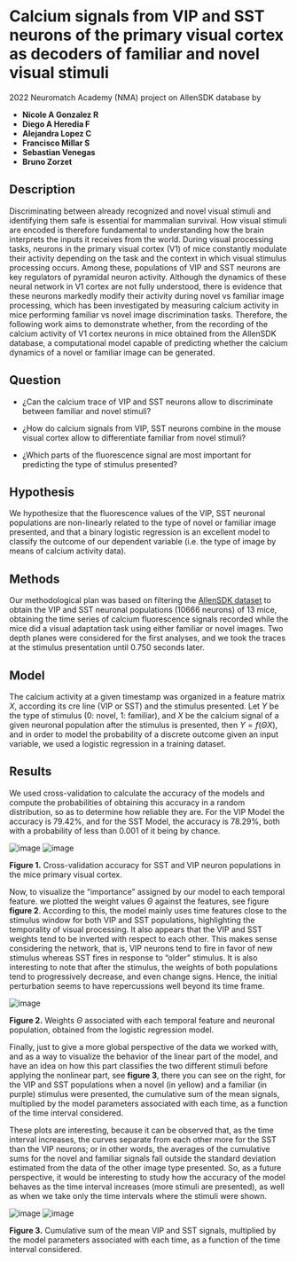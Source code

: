 # Calcium signals from VIP and SST neurons of the primary visual cortex as decoders of familiar and novel visual stimuli 

2022 Neuromatch Academy (NMA) project on AllenSDK database by

- **Nicole A Gonzalez R**
- **Diego A Heredia F**
- **Alejandra Lopez C**
- **Francisco Millar S**
- **Sebastian Venegas**
- **Bruno Zorzet**

## Description

Discriminating between already recognized and novel visual stimuli and identifying them safe is essential for mammalian survival. How visual stimuli are encoded is therefore  fundamental to understanding how the brain interprets the inputs it receives from the world. During visual processing tasks, neurons in the primary visual cortex (V1) of mice constantly modulate their activity depending on the task and the context in which visual stimulus processing occurs. Among these, populations of VIP and SST neurons are key regulators of pyramidal neuron activity. Although the dynamics of these neural network in V1 cortex are not fully understood, there is evidence that these neurons markedly modify their activity during novel vs familiar image processing, which has been investigated by measuring calcium activity in mice performing familiar vs novel image discrimination tasks. Therefore, the following work aims to demonstrate whether, from the recording of the calcium activity of V1 cortex neurons in mice obtained from the AllenSDK database, a computational model capable of predicting whether the calcium dynamics of a novel or familiar image can be generated.

## Question
- ¿Can the calcium trace of VIP and SST neurons allow to discriminate between familiar and novel stimuli?

- ¿How do calcium signals from VIP, SST neurons combine in the mouse visual cortex allow to differentiate familiar from novel stimuli?

- ¿Which parts of the fluorescence signal are most important for predicting the type of stimulus presented?

## Hypothesis

We hypothesize that the fluorescence values of the VIP, SST neuronal populations are non-linearly related to the type of novel or familiar image presented, and that a  binary logistic regression is an excellent model to classify the outcome of our dependent variable (i.e. the type of image by means of calcium activity data).

## Methods

Our methodological plan was based on filtering the [AllenSDK dataset](https://doi.org/10.1038/s41593-019-0550-9) to obtain the VIP and SST neuronal populations (10666 neurons) of 13 mice, obtaining the time series of calcium fluorescence signals recorded while the mice did a visual adaptation task using either familiar or novel images. Two depth planes were considered for the first analyses, and we took the traces at the stimulus presentation until 0.750 seconds later.

## Model

The calcium activity at a given timestamp was organized in a feature matrix $X$, according its cre line (VIP or SST) and the stimulus presented. Let $Y$ be the type of stimulus ($0$: novel, $1$: familiar), and $X$ be the calcium signal of a given neuronal population after the stimulus is presented, then $Y = f(\Theta X)$, and in order to model the probability of a discrete outcome given an input variable, we used a logistic regression in a training dataset.

## Results

We used cross-validation to calculate the accuracy of the models and compute the probabilities of obtaining this accuracy in a random distribution, so as to determine how reliable they are. For the VIP Model the accuracy is 79.42%, and for the SST Model, the accuracy is 78.29%, both with a probability of less than 0.001 of it being by chance.

![image](https://github.com/DiegoHerediaF/Calcium-signals-from-neurons-of-the-primary-visual-cortex-as-decoders-of-familiar-and-novel-stimuli/blob/3971ee2d0f34e516096c0285265d67a7aa1fe33f/Figures/cross_validation_SST.png)
![image](https://github.com/DiegoHerediaF/Calcium-signals-from-neurons-of-the-primary-visual-cortex-as-decoders-of-familiar-and-novel-stimuli/blob/3971ee2d0f34e516096c0285265d67a7aa1fe33f/Figures/cross_validation_VIP.png)

**Figure 1.** Cross-validation accuracy for SST and VIP neuron populations in the mice primary visual cortex.

Now, to visualize the “importance” assigned by our model to each temporal feature. we plotted the weight values $\Theta$ against the features, see figure **figure 2**. According to this, the model mainly uses time features close to the stimulus window for both VIP and SST populations, highlighting the temporality of visual processing. It also appears that the VIP and SST weights tend to be inverted with respect to each other. This makes sense considering the network, that is, VIP neurons tend to fire in favor of new stimulus whereas SST fires in response to “older” stimulus. It is also interesting to note that after the stimulus, the weights of both populations tend to progressively decrease, and even change signs. Hence, the initial perturbation seems to have repercussions well beyond its time frame.

![image](https://github.com/DiegoHerediaF/Calcium-signals-from-neurons-of-the-primary-visual-cortex-as-decoders-of-familiar-and-novel-stimuli/blob/3971ee2d0f34e516096c0285265d67a7aa1fe33f/Figures/pesos.png)

**Figure 2.** Weights $\Theta$ associated with each temporal feature and neuronal population, obtained from the logistic regression model.

Finally, just to give a more global perspective of the data we worked with, and as a way to visualize the behavior of the linear part of the model, and have an idea on how this part classifies the two different stimuli before applying the nonlinear part, see **figure 3**, there you can see on the right, for the VIP and SST populations when a novel (in yellow) and a familiar (in purple) stimulus were presented, the cumulative sum of the mean signals, multiplied by the model parameters associated with each time, as a function of the time interval considered.  

These plots are interesting, because it can be observed that, as the time interval increases, the curves separate from each other more for the SST than the VIP neurons; or in other words, the averages of the cumulative sums for the novel and familiar signals fall outside the standard deviation estimated from the data of the other image type presented. So, as a future perspective, it would be interesting to study how the accuracy of the model behaves as the time interval increases (more stimuli are presented), as well as when we take only the time intervals where the stimuli were shown. 

![image](https://github.com/DiegoHerediaF/Calcium-signals-from-neurons-of-the-primary-visual-cortex-as-decoders-of-familiar-and-novel-stimuli/blob/3971ee2d0f34e516096c0285265d67a7aa1fe33f/Figures/cumulative_SST.png)
![image](https://github.com/DiegoHerediaF/Calcium-signals-from-neurons-of-the-primary-visual-cortex-as-decoders-of-familiar-and-novel-stimuli/blob/3971ee2d0f34e516096c0285265d67a7aa1fe33f/Figures/cumulative_VIP.png)

**Figure 3.** Cumulative sum of the mean VIP and SST signals, multiplied by the model parameters associated with each time, as a function of the time interval considered.
